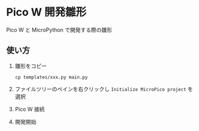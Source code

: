 # Pico W 開発雛形

Pico W と MicroPython で開発する際の雛形

## 使い方

1. 雛形をコピー

   ```shell
   cp templates/xxx.py main.py
   ```

2. ファイルツリーのペインを右クリックし `Initialize MicroPico project` を選択
3. Pico W 接続
4. 開発開始
